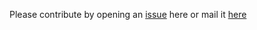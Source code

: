 Please contribute by opening an [issue](https://github.com/aeztwo/vm/issues/new) here or mail it [here](mailto:admin@aeztwo.com)
